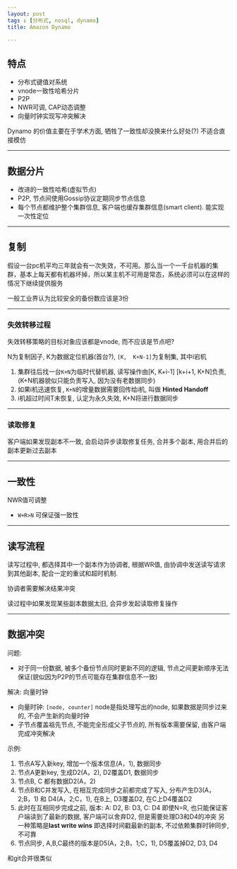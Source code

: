 ```yaml
---
layout: post
tags : [分布式, nosql, dynamo]
title: Amazon Dynamo

---
```


## 特点

* 分布式键值对系统
* vnode一致性哈希分片
* P2P
* NWR可调, CAP动态调整
* 向量时钟实现写冲突解决

Dynamo 的价值主要在于学术方面, 牺牲了一致性却没换来什么好处(?) 不适合直接模仿

---

## 数据分片

* 改进的一致性哈希(虚拟节点)
* P2P, 节点间使用Gossip协议定期同步节点信息
* 每个节点都维护整个集群信息, 客户端也缓存集群信息(smart client). 能实现一次性定位

---

## 复制

假设一台pc机平均三年就会有一次失效，不可用。那么当一个一千台机器的集群，基本上每天都有机器坏掉，所以某主机不可用是常态，系统必须可以在这样的情况下继续提供服务

一般工业界认为比较安全的备份数应该是3份

---

### 失效转移过程

失效转移策略的目标对象应该都是vnode, 而不应该是节点吧?

N为复制因子, K为数据定位机器(首台?), `[K,  K+N-1]`为复制集, 其中i宕机

1. 集群往后找一台`K+N`为临时代替机器, 读写操作由[K, K+i-1] [k+i+1, K+N]负责, (K+N机器貌似只能负责写入, 因为没有老数据同步)
2. 如果i机迅速恢复, `K+N`的增量数据需要回传给i机, 叫做 **Hinted Handoff**
3. i机超过时间T未恢复, 认定为永久失效, K+N将进行数据同步

---

### 读取修复

客户端如果发现副本不一致, 会启动异步读取修复任务, 合并多个副本, 用合并后的副本更新过去副本

---

## 一致性

NWR值可调整

* `W+R>N` 可保证强一致性

---

## 读写流程

读写过程中, 都选择其中一个副本作为协调者, 根据WR值, 由协调中发送读写请求到其他副本, 配合一定的重试和超时机制.

协调者需要解决结果冲突

读过程中如果发现某些副本数据太旧, 会异步发起读取修复操作

---

## 数据冲突

问题:

* 对于同一份数据, 被多个备份节点同时更新不同的逻辑, 节点之间更新顺序无法保证(貌似因为P2P的节点可能存在集群信息不一致)

解决: 向量时钟

* 向量时钟: `[node, counter]` node是指处理写出的node, 如果数据是同步过来的, 不会产生新的向量时钟
* 子节点覆盖祖先节点, 不能完全形成父子节点的, 所有版本需要保留, 由客户端完成冲突解决

示例:

1. 节点A写入新key, 增加一个版本信息(A，1), 数据同步
2. 节点A更新key, 生成D2(A，2), D2覆盖D1, 数据同步
3. 节点B, C 都有数据D2(A，2)
4. 节点B和C并发写入, 在相互完成同步之前都完成了写入, 分布产生D3(A，2;B，1) 和 D4(A，2;C，1), 在B上, D3覆盖D2, 在C上D4覆盖D2
5. 此时在互相同步完成之前, 版本: A: D2, B: D3, C: D4
  即使N=R, 也只能保证客户端读到了最新的数据, 客户端可以舍弃D2, 但是需要处理D3和D4的冲突
  另一种策略是**last write wins** 即选择时间戳最新的副本, 不过依赖集群时钟同步, 不可靠
6. 节点同步, A,B,C最终的版本是D5(A，2;B，1;C，1), D5覆盖掉D2, D3, D4

和git合并很类似
